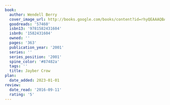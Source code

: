 ```yaml
---
book:
  author: Wendell Berry
  cover_image_url: http://books.google.com/books/content?id=rhyQEAAAQBAJ&printsec=frontcover&img=1&zoom=1&source=gbs_api
  goodreads: '57460'
  isbn13: '9781582431604'
  isbn9: '1582431604'
  owned: ''
  pages: '363'
  publication_year: '2001'
  series: ''
  series_position: '2001'
  spine_color: '#87482a'
  tags: ''
  title: Jayber Crow
plan:
  date_added: 2023-01-01
review:
  date_read: '2016-09-11'
  rating: '5'
---
```

